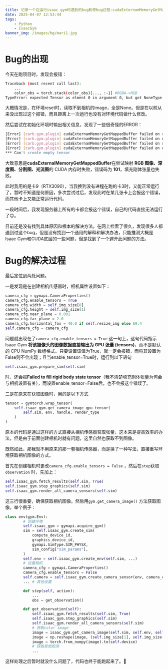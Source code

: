 ```yaml
---
title: 记录一个在运行isaac gym时遇到的bug和修bug过程:cudaExternamMemoryGetMappedBuffer failed on…
date: 2025-04-07 12:53:44
tags:
    - Python
    - IsaacGym
banner_img: /images/bg/mari1.jpg
---
```

<script src="https://fastly.jsdelivr.net/gh/misaka0502/live2d-widget@V0.2/autoload.js"></script>
<!-- <script src="/live2d-widget/autoload.js"></script> -->

# Bug的出现

今天在跑项目时，发现会报错：

```bash
Traceback (most recent call last):
	...
	color_obs = torch.stack(color_obs)[..., :-1] #RGBA->RGB
TypeError: expected Tensor as elment 0 in argument 0, but got NoneType
```

大概情况是，在环境reset时，读取不到相机的image，全是None。但是在以前从来没出现过这个报错，而且距离上一次运行也没有对环境代码做什么修改。

然后尝试在初始化环境时输出相关信息，发现了一些很奇怪的ERROR：

```bash
[Error] [carb.gym.plugin] cudaExternamMemoryGetMappedBuffer failed on rgbImage buffer with error 101
[Error] [carb.gym.plugin] cudaExternamMemoryGetMappedBuffer failed on depthImage buffer with error 101
[Error] [carb.gym.plugin] cudaExternamMemoryGetMappedBuffer failed on segmentationImage buffer with error 101
[Error] [carb.gym.plugin] cudaExternamMemoryGetMappedBuffer failed on optical flow buffer with error 101
*** Can't create empty tensor
```

大致意思是**cudaExternalMemoryGetMappedBuffer**在尝试映射 **RGB 图像、深度图、分割图、光流图**的 CUDA 内存时失败，错误码为 **101**，填充刚体张量也失败。

此时我用的是卡9（RTX3090），当我换到没有进程在跑的卡3时，又能正常运行了，暂时不知道是何原因，多次尝试过后，发现此时在某几张卡上会报这个错误，而其他卡上又能正常运行代码。

一段时间后，我发现服务器上所有的卡都会报这个错误，自己的代码直接无法运行了🙃。

目前还是没有找到具体原因和根本的解决方法，在网上检索了很久，发现很多人都遇到过这个bug，但是没有找到一个通用的解释和解决办法，只能推测大概是Isaac Gym和CUDA底层的一些问题，但是找到了一个避开此问题的方法。

# Bug的解决过程

最后定位到两处问题。

一是发现是在创建相机传感器时，相机属性设置如下：

```python
camera_cfg = gymapi.CameraProperties()
camera_cfg.enable_tensors = True
camera_cfg.width = self.img_size[0]
camera_cfg.height = self.img_size[1]
camera_cfg.near_plane = 0.001
camera_cfg.far_plane = 2.0
camera_cfg.horizontal_fov = 40.0 if self.resize_img else 69.4
self.camera_cfg = camera_cfg
```

问题就出现在了`camera_cfg.enable_tensors = True` 这一句上，这句代码指示 Isaac Gym **将该摄像头的图像数据直接输出为 GPU 张量 (tensors)**，而不是默认的 CPU NumPy 数组格式。只要设置该值为True，就一定会报错，而将其设置为False则不会出现；且当enable_tensor=True时，运行到以下语句

```python
self.isaac_gym.prepare_sim(self.sim)
```

时，还会报**Failed to fill rigid body state tensor**（我不清楚填充刚体张量为何会与相机设置有关），而设置enable_tensor=False后，也不会报这个错误了。

二是在原来在获取图像时，用的是以下方式

```python
tensor = gymtorch.wrap_tensor(
    self.isaac_gym.get_camera_image_gpu_tensor(
        self.sim, env, handle, render_type
    )
)
```

原本的代码是通过这样的方式直接从相机传感器获取张量，这本来是提高效率的办法，但是由于前面创建相机时就有问题，这里自然也获取不到图像。

既然如此，那我就不用原来的那一套相机传感器，而是换了一种写法，直接重写环境获取相机图像的方式。

首先在创建相机时更改`camera_cfg.enable_tensors = False` ，然后在`step`获取`observation` 时，先加上：

```python
self.isaac_gym.fetch_results(self.sim, True)
self.isaac_gym.step_graphics(self.sim)
self.isaac_gym.render_all_camera_sensors(self.sim)
```

这三行很重要，确保获取相机图像。然后用`gym.get_camera_image()` 方法获取图像。举个例子：

```python
class env(gym.Env):
		# 创建环境
		self.isaac_gym = gymapi.acquire_gym()
		sim = self.isaac_gym.create_sim(
			compute_device_id,
		    graphics_device_id,
		    gymapi.SimType.SIM_PHYSX,
		    sim_config["sim_params"],
		)
		self.env = self.isaac_gym.create_env(self.sim, ...)
		# 设置相机
		camera_cfg = gymapi.CameraProperties()
		camera_cfg.enable_tensors = False
		self.camera = self.isaac_gym.create_camera_sensor(env, camera_cfg)
		... # 其他设置

		def step(self, action):
			...
			obs = get_observation()

		def get_observation(self):
			self.isaac_gym.fetch_results(self.sim, True)
		    self.isaac_gym.step_graphics(self.sim)
		    self.isaac_gym.render_all_camera_sensors(self.sim)
			# 获取color image
			image = isaac_gym.get_camera_image(self.sim, self.env, self.camera, gymapi.IMAGE_COLOR)
			image = np.reshape(image, (self.img_size[1], self.img_size[0], -1))[..., :-1] # RGBA -> RGB
			image = torch.from_numpy(image).to(self.device)
			# 获取其他观测
			...
```

这样处理之后暂时就没什么问题了，代码也终于能跑起来了。🤧
